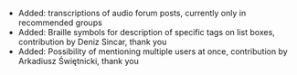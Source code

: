 - Added: transcriptions of audio forum posts, currently only in recommended groups
- Added: Braille symbols for description of specific tags on list boxes, contribution by Deniz Sincar, thank you
- Added: Possibility of mentioning multiple users at once, contribution by Arkadiusz Świętnicki, thank you